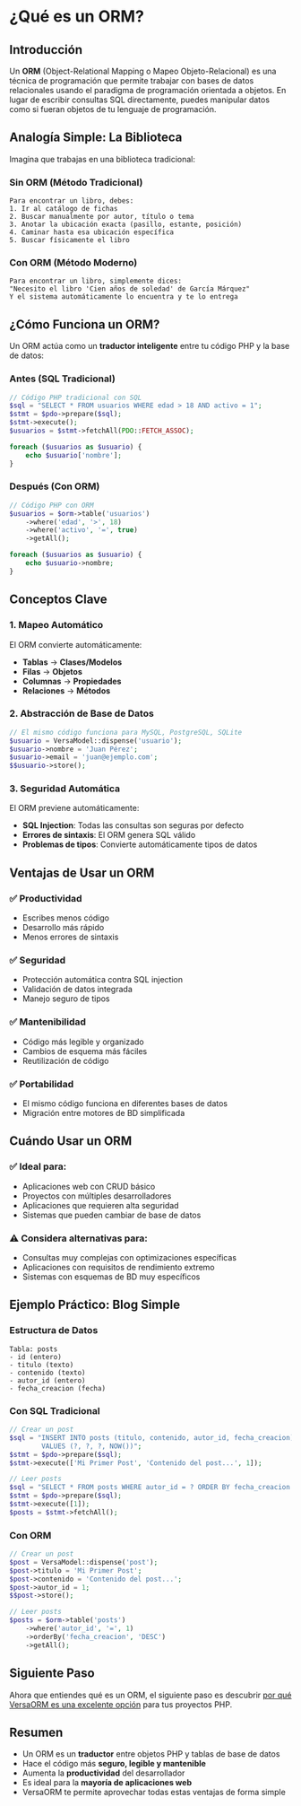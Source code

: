 # ¿Qué es un ORM?

## Introducción

Un **ORM** (Object-Relational Mapping o Mapeo Objeto-Relacional) es una técnica de programación que permite trabajar con bases de datos relacionales usando el paradigma de programación orientada a objetos. En lugar de escribir consultas SQL directamente, puedes manipular datos como si fueran objetos de tu lenguaje de programación.

## Analogía Simple: La Biblioteca

Imagina que trabajas en una biblioteca tradicional:

### Sin ORM (Método Tradicional)
```
Para encontrar un libro, debes:
1. Ir al catálogo de fichas
2. Buscar manualmente por autor, título o tema
3. Anotar la ubicación exacta (pasillo, estante, posición)
4. Caminar hasta esa ubicación específica
5. Buscar físicamente el libro
```

### Con ORM (Método Moderno)
```
Para encontrar un libro, simplemente dices:
"Necesito el libro 'Cien años de soledad' de García Márquez"
Y el sistema automáticamente lo encuentra y te lo entrega
```

## ¿Cómo Funciona un ORM?

Un ORM actúa como un **traductor inteligente** entre tu código PHP y la base de datos:

### Antes (SQL Tradicional)
```php
// Código PHP tradicional con SQL
$sql = "SELECT * FROM usuarios WHERE edad > 18 AND activo = 1";
$stmt = $pdo->prepare($sql);
$stmt->execute();
$usuarios = $stmt->fetchAll(PDO::FETCH_ASSOC);

foreach ($usuarios as $usuario) {
    echo $usuario['nombre'];
}
```

### Después (Con ORM)
```php
// Código PHP con ORM
$usuarios = $orm->table('usuarios')
    ->where('edad', '>', 18)
    ->where('activo', '=', true)
    ->getAll();

foreach ($usuarios as $usuario) {
    echo $usuario->nombre;
}
```

## Conceptos Clave

### 1. Mapeo Automático
El ORM convierte automáticamente:
- **Tablas** → **Clases/Modelos**
- **Filas** → **Objetos**
- **Columnas** → **Propiedades**
- **Relaciones** → **Métodos**

### 2. Abstracción de Base de Datos
```php
// El mismo código funciona para MySQL, PostgreSQL, SQLite
$usuario = VersaModel::dispense('usuario');
$usuario->nombre = 'Juan Pérez';
$usuario->email = 'juan@ejemplo.com';
$$usuario->store();
```

### 3. Seguridad Automática
El ORM previene automáticamente:
- **SQL Injection**: Todas las consultas son seguras por defecto
- **Errores de sintaxis**: El ORM genera SQL válido
- **Problemas de tipos**: Convierte automáticamente tipos de datos

## Ventajas de Usar un ORM

### ✅ Productividad
- Escribes menos código
- Desarrollo más rápido
- Menos errores de sintaxis

### ✅ Seguridad
- Protección automática contra SQL injection
- Validación de datos integrada
- Manejo seguro de tipos

### ✅ Mantenibilidad
- Código más legible y organizado
- Cambios de esquema más fáciles
- Reutilización de código

### ✅ Portabilidad
- El mismo código funciona en diferentes bases de datos
- Migración entre motores de BD simplificada

## Cuándo Usar un ORM

### ✅ Ideal para:
- Aplicaciones web con CRUD básico
- Proyectos con múltiples desarrolladores
- Aplicaciones que requieren alta seguridad
- Sistemas que pueden cambiar de base de datos

### ⚠️ Considera alternativas para:
- Consultas muy complejas con optimizaciones específicas
- Aplicaciones con requisitos de rendimiento extremo
- Sistemas con esquemas de BD muy específicos

## Ejemplo Práctico: Blog Simple

### Estructura de Datos
```
Tabla: posts
- id (entero)
- titulo (texto)
- contenido (texto)
- autor_id (entero)
- fecha_creacion (fecha)
```

### Con SQL Tradicional
```php
// Crear un post
$sql = "INSERT INTO posts (titulo, contenido, autor_id, fecha_creacion)
        VALUES (?, ?, ?, NOW())";
$stmt = $pdo->prepare($sql);
$stmt->execute(['Mi Primer Post', 'Contenido del post...', 1]);

// Leer posts
$sql = "SELECT * FROM posts WHERE autor_id = ? ORDER BY fecha_creacion DESC";
$stmt = $pdo->prepare($sql);
$stmt->execute([1]);
$posts = $stmt->fetchAll();
```

### Con ORM
```php
// Crear un post
$post = VersaModel::dispense('post');
$post->titulo = 'Mi Primer Post';
$post->contenido = 'Contenido del post...';
$post->autor_id = 1;
$$post->store();

// Leer posts
$posts = $orm->table('posts')
    ->where('autor_id', '=', 1)
    ->orderBy('fecha_creacion', 'DESC')
    ->getAll();
```

## Siguiente Paso

Ahora que entiendes qué es un ORM, el siguiente paso es descubrir [por qué VersaORM es una excelente opción](por-que-versaorm.md) para tus proyectos PHP.

## Resumen

- Un ORM es un **traductor** entre objetos PHP y tablas de base de datos
- Hace el código más **seguro, legible y mantenible**
- Aumenta la **productividad** del desarrollador
- Es ideal para la **mayoría de aplicaciones web**
- VersaORM te permite aprovechar todas estas ventajas de forma simple
